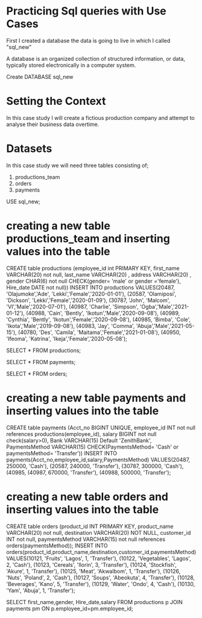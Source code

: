 # Practicing Sql queries with Use Cases

First I created a database the data is going to live in which I called  "sql_new"

A database is an organized collection of structured information, or data, typically stored electronically in a computer system.

Create DATABASE sql_new

# Setting the Context

In this case study I will create a fictious production company and attempt to analyse their business data overtime.

# Datasets

In this case study we will need three tables consisting of;

1. productions_team 
2. orders 
3. payments 

USE sql_new;

# creating a new table productions_team and inserting values into the table

CREATE table productions
(employee_id int PRIMARY KEY,
first_name VARCHAR(20) not null,
last_name VARCHAR(20) ,
address VARCHAR(20) ,
gender CHAR(6) not null CHECK(gender= 'male' or gender ='female'),
Hire_date DATE not null))
INSERT INTO productions
VALUES(20487, 'Olajumoke','Ade', 'Lekki','Female','2020-01-01'),
      (20587, 'Olamiposi', 'Dickson', 'Lekki','Female','2020-01-09'),
      (30787, 'John', 'Malcom', 'VI','Male','2020-07-01'),
      (40987, 'Charlie', 'Simpson', 'Ogba','Male','2021-01-12'),
      (40988, 'Cain', 'Bently', 'Ikotun','Male','2020-09-08'),
      (40989, 'Cynthia', 'Bently', 'Ikotun','Female','2020-09-08'),
      (40985, 'Bimba', 'Cole', 'Ikota','Male','2019-09-08'),
      (40983, 'Jay', 'Comma', 'Abuja','Male','2021-05-15'),
      (40780, 'Des', 'Camila', 'Maitama','Female','2021-01-08'),
      (40950, 'Ifeoma', 'Katrina', 'Ikeja','Female','2020-05-08');
      
SELECT * FROM productions;
  
SELECT * FROM payments;
  
SELECT * FROM orders;
  
# creating a new table payments and inserting values into the table

CREATE table payments
(Acct_no BIGINT UNIQUE,
employee_id INT not null references productions(employee_id),
salary BIGINT not null check(salary>0),
Bank VARCHAR(15) Default 'ZenithBank',
PaymentsMethod VARCHAR(15) CHECK(PaymentsMethod= 'Cash' or paymentsMethod= 'Transfer'))
INSERT INTO payments(Acct_no,employee_id,salary,PaymentsMethod)
VALUES(20487, 250000, 'Cash'),
      (20587, 240000, 'Transfer'),
      (30787, 300000, 'Cash'),
      (40985,
      (40987, 670000, 'Transfer'),
      (40988, 500000, 'Transfer');
      
      
# creating a new table orders and inserting values into the table   

CREATE table orders
(product_id INT PRIMARY KEY,
product_name VARCHAR(20) not null,
destination VARCHAR(20) NOT NULL,
customer_id INT not null,
paymentsMethod VARCHAR(15) not null references orders(paymentsMethod));
INSERT INTO orders(product_id,product_name,destination,customer_id,paymentsMethod)
VALUES(10121, 'Fruits', 'Lagos', 1, 'Transfer'),
      (10122, 'Vegetables', 'Lagos', 2, 'Cash'),
      (10123, 'Cereals', 'Ilorin', 3, 'Transfer'),
      (10124, 'Stockfish', 'Akure', 1, 'Transfer'),
      (10125, 'Meat', 'AkwaIbom', 1, 'Transfer'),
      (10126, 'Nuts', 'Poland', 2, 'Cash'),
      (10127, 'Soups', 'Abeokuta', 4, 'Transfer'),
      (10128, 'Beverages', 'Kano', 5, 'Transfer'),
      (10129, 'Water', 'Ondo', 4, 'Cash'),
      (10130, 'Yam', 'Abuja', 1, 'Transfer');
      
SELECT first_name,gender, Hire_date,salary
FROM productions p
JOIN payments pm
ON p.employee_id=pm.employee_id;
          
     
          

          
      
